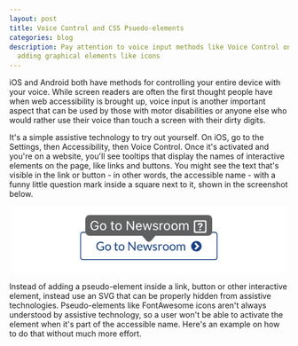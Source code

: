 ```yaml
---
layout: post
title: Voice Control and CSS Psuedo-elements
categories: blog
description: Pay attention to voice input methods like Voice Control on iOS when
  adding graphical elements like icons
---
```

iOS and Android both have methods for controlling your entire device with your voice. While screen readers are often the first thought people have when web accessibility is brought up, voice input is another important aspect that can be used by those with motor disabilities or anyone else who would rather use their voice than touch a screen with their dirty digits. 

It's a simple assistive technology to try out yourself. On iOS, go to the Settings, then Accessibility, then Voice Control. Once it's activated and you're on a website, you'll see tooltips that display the names of interactive elements on the page, like links and buttons. You might see the text that's visible in the link or button - in other words, the accessible name - with a funny little question mark inside a square next to it, shown in the screenshot below.

![A button with the text Go to Newsroom with a right-facing chevron. A tooltip shows above the button with the text Go to Newsroom and a question mark inside a square next to it](assets/images/voice-control-question.png)

Instead of adding a pseudo-element inside a link, button or other interactive element, instead use an SVG that can be properly hidden from assistive technologies. Pseudo-elements like FontAwesome icons aren't always understood by assistive technology, so a user won't be able to activate the element when it's part of the accessible name. Here's an example on how to do that without much more effort.